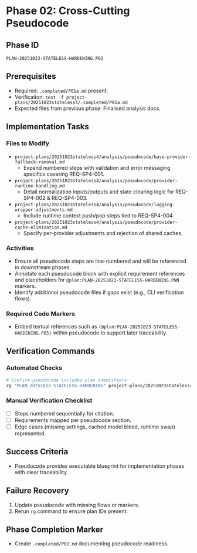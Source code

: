 # Phase 02: Cross-Cutting Pseudocode

## Phase ID
`PLAN-20251023-STATELESS-HARDENING.P02`

## Prerequisites
- Required: `.completed/P01a.md` present.
- Verification: `test -f project-plans/20251023stateless4/.completed/P01a.md`
- Expected files from previous phase: Finalised analysis docs.

## Implementation Tasks

### Files to Modify
- `project-plans/20251023stateless4/analysis/pseudocode/base-provider-fallback-removal.md`
  - Expand numbered steps with validation and error messaging specifics covering REQ-SP4-001.
- `project-plans/20251023stateless4/analysis/pseudocode/provider-runtime-handling.md`
  - Detail normalization inputs/outputs and state clearing logic for REQ-SP4-002 & REQ-SP4-003.
- `project-plans/20251023stateless4/analysis/pseudocode/logging-wrapper-adjustments.md`
  - Include runtime context push/pop steps tied to REQ-SP4-004.
- `project-plans/20251023stateless4/analysis/pseudocode/provider-cache-elimination.md`
  - Specify per-provider adjustments and rejection of shared caches.

### Activities
- Ensure all pseudocode steps are line-numbered and will be referenced in downstream phases.
- Annotate each pseudocode block with explicit requirement references and placeholders for `@plan:PLAN-20251023-STATELESS-HARDENING.PNN` markers.
- Identify additional pseudocode files if gaps exist (e.g., CLI verification flows).

### Required Code Markers
- Embed textual references such as `(@plan:PLAN-20251023-STATELESS-HARDENING.P05)` within pseudocode to support later traceability.

## Verification Commands

### Automated Checks
```bash
# Confirm pseudocode includes plan identifiers
rg "PLAN-20251023-STATELESS-HARDENING" project-plans/20251023stateless4/analysis/pseudocode
```

### Manual Verification Checklist
- [ ] Steps numbered sequentially for citation.
- [ ] Requirements mapped per pseudocode section.
- [ ] Edge cases (missing settings, cached model bleed, runtime swap) represented.

## Success Criteria
- Pseudocode provides executable blueprint for implementation phases with clear traceability.

## Failure Recovery
1. Update pseudocode with missing flows or markers.
2. Rerun `rg` command to ensure plan IDs present.

## Phase Completion Marker
- Create `.completed/P02.md` documenting pseudocode readiness.

